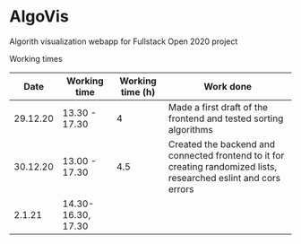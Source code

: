 # AlgoVis

Algorith visualization webapp for Fullstack Open 2020 project

Working times

Date | Working time | Working time (h) | Work done 
-----|--------------|------------------|-----------|
29.12.20 | 13.30 - 17.30 | 4 | Made a first draft of the frontend and tested sorting algorithms
30.12.20 | 13.00 - 17.30 | 4.5 | Created the backend and connected frontend to it for creating randomized lists, researched eslint and cors errors
2.1.21 | 14.30-16.30, 17.30 | 
